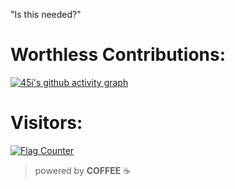 "Is this needed?"
# Worthless Contributions:
[![45i's github activity graph](https://github-readme-activity-graph.vercel.app/graph?username=45i&custom_title=My%20Contributions&hide_border=true&theme=react-dark)]()

# Visitors: 
<a href="https://info.flagcounter.com/KN6p"><img src="https://s01.flagcounter.com/map/KN6p/size_l/txt_000000/border_CCCCCC/pageviews_1/viewers_0/flags_0/" alt="Flag Counter" border="0"></a>

> powered by **COFFEE** ☕
